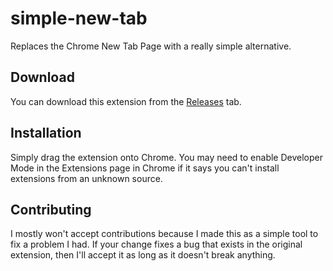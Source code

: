 # simple-new-tab
Replaces the Chrome New Tab Page with a really simple alternative.

## Download
You can download this extension from the [Releases](https://github.com/evan3334/simple-new-tab/releases) tab.

## Installation
Simply drag the extension onto Chrome. You may need to enable Developer Mode in the Extensions page in Chrome if it says you can't install extensions from an unknown source.

## Contributing
I mostly won't accept contributions because I made this as a simple tool to fix a problem I had. If your change fixes a bug that exists in the original extension, then I'll accept it as long as it doesn't break anything.
